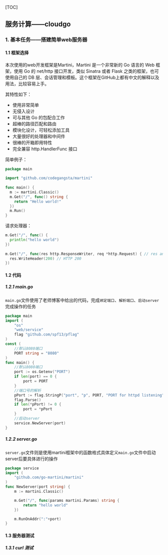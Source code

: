 [TOC]

## 服务计算——cloudgo

### 1. 基本任务——搭建简单web服务器

#### 1.1 框架选择

本次使用的web开发框架是Martini，Martini 是一个非常新的 Go 语言的 Web 框架，使用 Go 的 net/http 接口开发，类似 Sinatra 或者 Flask 之类的框架，也可使用自己的 DB 层、会话管理和模板。这个框架在GitHub上都有中文的解释以及用法，比较容易上手。

其特性如下：

- 使用非常简单
- 无侵入设计
- 可与其他 Go 的包配合工作
- 超棒的路径匹配和路由
- 模块化设计，可轻松添加工具
- 大量很好的处理器和中间件
- 很棒的开箱即用特性
- 完全兼容 http.HandlerFunc 接口

简单例子：

```go
package main
 
import "github.com/codegangsta/martini"
 
func main() {
  m := martini.Classic()
  m.Get("/", func() string {
    return "Hello world!"
  })
  m.Run()
}
```

请求处理器：

```go
m.Get("/", func() {
  println("hello world")
})
 
m.Get("/", func(res http.ResponseWriter, req *http.Request) { // res and req are injected by Martini
  res.WriteHeader(200) // HTTP 200
})
```

#### 1.2 代码

##### 1.2.1 main.go

`main.go`文件使用了老师博客中给出的代码，完成`绑定端口`、`解析端口`、`启动server`完成操作的任务

```go
package main
import (
    "os"
    "web/service"
    flag "github.com/spf13/pflag"
)
const (
    //默认8080端口
    PORT string = "8080" 
)
func main() {
    //默认8080端口
    port := os.Getenv("PORT") 
    if len(port) == 0 {
        port = PORT
    }
    //端口号的解析
    pPort := flag.StringP("port", "p", PORT, "PORT for httpd listening")
    flag.Parse()
    if len(*pPort) != 0 {
        port = *pPort
    }
    //启动server
    service.NewServer(port)
}
```

##### 1.2.2 server.go

`server.go`文件则是使用martini框架中的函数格式具体定义`main.go`文件中启动server后要具体进行的操作

```go
package service
import (
    "github.com/go-martini/martini" 
)
func NewServer(port string) {   
    m := martini.Classic()

    m.Get("/", func(params martini.Params) string {
        return "hello world"
    })

    m.RunOnAddr(":"+port)   
}
```

#### 1.3 服务器测试

##### 1.3.1 curl 测试





